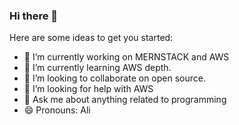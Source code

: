 ### Hi there 👋

Here are some ideas to get you started:

- 🔭 I’m currently working on MERNSTACK and AWS
- 🌱 I’m currently learning AWS depth.
- 👯 I’m looking to collaborate on open source.
- 🤔 I’m looking for help with AWS
- 💬 Ask me about anything related to programming
- 😄 Pronouns: Ali

